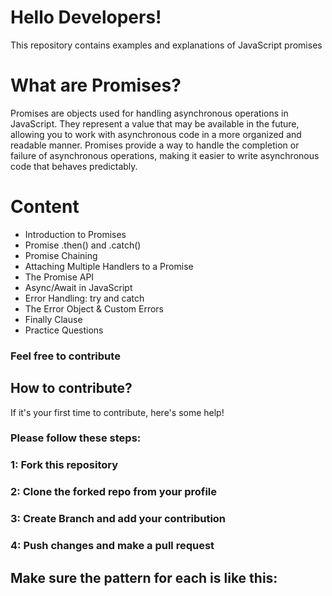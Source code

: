 # Hello Developers!
This repository contains examples and explanations of JavaScript promises

# What are Promises?
Promises are objects used for handling asynchronous operations in JavaScript. They represent a value that may be available in the future, allowing you to work with asynchronous code in a more organized and readable manner. Promises provide a way to handle the completion or failure of asynchronous operations, making it easier to write asynchronous code that behaves predictably.

# Content
* Introduction to Promises
* Promise .then() and .catch()
* Promise Chaining 
* Attaching Multiple Handlers to a Promise 
* The Promise API 
* Async/Await in JavaScript
* Error Handling: try and catch 
* The Error Object & Custom Errors
* Finally Clause
* Practice Questions 


### Feel free to contribute 
## How to contribute?
If it's your first time to contribute, here's some help!
### Please follow these steps:
### 1: Fork this repository
### 2: Clone the forked repo from your profile
### 3: Create Branch and add your contribution
### 4: Push changes and make a pull request

## Make sure the pattern for each is like this:

